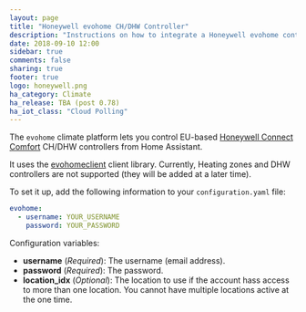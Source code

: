 ```yaml
---
layout: page
title: "Honeywell evohome CH/DHW Controller"
description: "Instructions on how to integrate a Honeywell evohome controllers within Home Assistant."
date: 2018-09-10 12:00
sidebar: true
comments: false
sharing: true
footer: true
logo: honeywell.png
ha_category: Climate
ha_release: TBA (post 0.78)
ha_iot_class: "Cloud Polling" 
---
```


The `evohome` climate platform lets you control EU-based [Honeywell Connect Comfort](https://international.mytotalconnectcomfort.com/Account/Login) CH/DHW controllers from Home Assistant.  

It uses the [evohomeclient](https://pypi.org/project/evohomeclient/) client library.  Currently, Heating zones and DHW controllers are not supported (they will be added at a later time).

To set it up, add the following information to your `configuration.yaml` file:

```yaml
evohome:
  - username: YOUR_USERNAME
    password: YOUR_PASSWORD
```
Configuration variables:

- **username** (*Required*): The username (email address).
- **password** (*Required*): The password.
- **location_idx** (*Optional*): The location to use if the account hass access to more than one location.  You cannot have multiple locations active at the one time.

